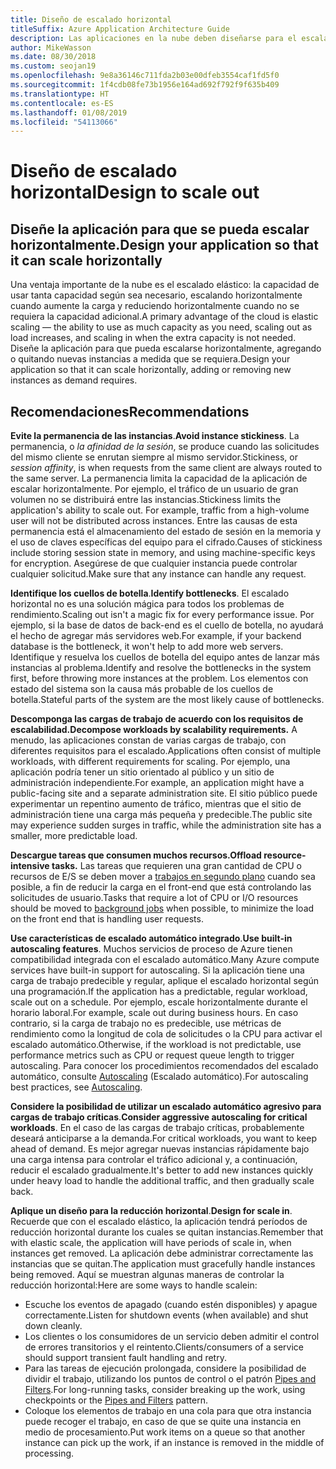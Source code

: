 ```yaml
---
title: Diseño de escalado horizontal
titleSuffix: Azure Application Architecture Guide
description: Las aplicaciones en la nube deben diseñarse para el escalado horizontal.
author: MikeWasson
ms.date: 08/30/2018
ms.custom: seojan19
ms.openlocfilehash: 9e8a36146c711fda2b03e00dfeb3554caf1fd5f0
ms.sourcegitcommit: 1f4cdb08fe73b1956e164ad692f792f9f635b409
ms.translationtype: HT
ms.contentlocale: es-ES
ms.lasthandoff: 01/08/2019
ms.locfileid: "54113066"
---
```

# <a name="design-to-scale-out"></a><span data-ttu-id="603e0-103">Diseño de escalado horizontal</span><span class="sxs-lookup"><span data-stu-id="603e0-103">Design to scale out</span></span>

## <a name="design-your-application-so-that-it-can-scale-horizontally"></a><span data-ttu-id="603e0-104">Diseñe la aplicación para que se pueda escalar horizontalmente.</span><span class="sxs-lookup"><span data-stu-id="603e0-104">Design your application so that it can scale horizontally</span></span>

<span data-ttu-id="603e0-105">Una ventaja importante de la nube es el escalado elástico: la capacidad de usar tanta capacidad según sea necesario, escalando horizontalmente cuando aumente la carga y reduciendo horizontalmente cuando no se requiera la capacidad adicional.</span><span class="sxs-lookup"><span data-stu-id="603e0-105">A primary advantage of the cloud is elastic scaling &mdash; the ability to use as much capacity as you need, scaling out as load increases, and scaling in when the extra capacity is not needed.</span></span> <span data-ttu-id="603e0-106">Diseñe la aplicación para que pueda escalarse horizontalmente, agregando o quitando nuevas instancias a medida que se requiera.</span><span class="sxs-lookup"><span data-stu-id="603e0-106">Design your application so that it can scale horizontally, adding or removing new instances as demand requires.</span></span>

## <a name="recommendations"></a><span data-ttu-id="603e0-107">Recomendaciones</span><span class="sxs-lookup"><span data-stu-id="603e0-107">Recommendations</span></span>

<span data-ttu-id="603e0-108">**Evite la permanencia de las instancias**.</span><span class="sxs-lookup"><span data-stu-id="603e0-108">**Avoid instance stickiness**.</span></span> <span data-ttu-id="603e0-109">La permanencia, o *la afinidad de la sesión*, se produce cuando las solicitudes del mismo cliente se enrutan siempre al mismo servidor.</span><span class="sxs-lookup"><span data-stu-id="603e0-109">Stickiness, or *session affinity*, is when requests from the same client are always routed to the same server.</span></span> <span data-ttu-id="603e0-110">La permanencia limita la capacidad de la aplicación de escalar horizontalmente. Por ejemplo, el tráfico de un usuario de gran volumen no se distribuirá entre las instancias.</span><span class="sxs-lookup"><span data-stu-id="603e0-110">Stickiness limits the application's ability to scale out. For example, traffic from a high-volume user will not be distributed across instances.</span></span> <span data-ttu-id="603e0-111">Entre las causas de esta permanencia está el almacenamiento del estado de sesión en la memoria y el uso de claves específicas del equipo para el cifrado.</span><span class="sxs-lookup"><span data-stu-id="603e0-111">Causes of stickiness include storing session state in memory, and using machine-specific keys for encryption.</span></span> <span data-ttu-id="603e0-112">Asegúrese de que cualquier instancia puede controlar cualquier solicitud.</span><span class="sxs-lookup"><span data-stu-id="603e0-112">Make sure that any instance can handle any request.</span></span>

<span data-ttu-id="603e0-113">**Identifique los cuellos de botella**.</span><span class="sxs-lookup"><span data-stu-id="603e0-113">**Identify bottlenecks**.</span></span> <span data-ttu-id="603e0-114">El escalado horizontal no es una solución mágica para todos los problemas de rendimiento.</span><span class="sxs-lookup"><span data-stu-id="603e0-114">Scaling out isn't a magic fix for every performance issue.</span></span> <span data-ttu-id="603e0-115">Por ejemplo, si la base de datos de back-end es el cuello de botella, no ayudará el hecho de agregar más servidores web.</span><span class="sxs-lookup"><span data-stu-id="603e0-115">For example, if your backend database is the bottleneck, it won't help to add more web servers.</span></span> <span data-ttu-id="603e0-116">Identifique y resuelva los cuellos de botella del equipo antes de lanzar más instancias al problema.</span><span class="sxs-lookup"><span data-stu-id="603e0-116">Identify and resolve the bottlenecks in the system first, before throwing more instances at the problem.</span></span> <span data-ttu-id="603e0-117">Los elementos con estado del sistema son la causa más probable de los cuellos de botella.</span><span class="sxs-lookup"><span data-stu-id="603e0-117">Stateful parts of the system are the most likely cause of bottlenecks.</span></span>

<span data-ttu-id="603e0-118">**Descomponga las cargas de trabajo de acuerdo con los requisitos de escalabilidad.**</span><span class="sxs-lookup"><span data-stu-id="603e0-118">**Decompose workloads by scalability requirements.**</span></span>  <span data-ttu-id="603e0-119">A menudo, las aplicaciones constan de varias cargas de trabajo, con diferentes requisitos para el escalado.</span><span class="sxs-lookup"><span data-stu-id="603e0-119">Applications often consist of multiple workloads, with different requirements for scaling.</span></span> <span data-ttu-id="603e0-120">Por ejemplo, una aplicación podría tener un sitio orientado al público y un sitio de administración independiente.</span><span class="sxs-lookup"><span data-stu-id="603e0-120">For example, an application might have a public-facing site and a separate administration site.</span></span> <span data-ttu-id="603e0-121">El sitio público puede experimentar un repentino aumento de tráfico, mientras que el sitio de administración tiene una carga más pequeña y predecible.</span><span class="sxs-lookup"><span data-stu-id="603e0-121">The public site may experience sudden surges in traffic, while the administration site has a smaller, more predictable load.</span></span>

<span data-ttu-id="603e0-122">**Descargue tareas que consumen muchos recursos.**</span><span class="sxs-lookup"><span data-stu-id="603e0-122">**Offload resource-intensive tasks.**</span></span> <span data-ttu-id="603e0-123">Las tareas que requieren una gran cantidad de CPU o recursos de E/S se deben mover a [trabajos en segundo plano][background-jobs] cuando sea posible, a fin de reducir la carga en el front-end que está controlando las solicitudes de usuario.</span><span class="sxs-lookup"><span data-stu-id="603e0-123">Tasks that require a lot of CPU or I/O resources should be moved to [background jobs][background-jobs] when possible, to minimize the load on the front end that is handling user requests.</span></span>

<span data-ttu-id="603e0-124">**Use características de escalado automático integrado**.</span><span class="sxs-lookup"><span data-stu-id="603e0-124">**Use built-in autoscaling features**.</span></span> <span data-ttu-id="603e0-125">Muchos servicios de proceso de Azure tienen compatibilidad integrada con el escalado automático.</span><span class="sxs-lookup"><span data-stu-id="603e0-125">Many Azure compute services have built-in support for autoscaling.</span></span> <span data-ttu-id="603e0-126">Si la aplicación tiene una carga de trabajo predecible y regular, aplique el escalado horizontal según una programación.</span><span class="sxs-lookup"><span data-stu-id="603e0-126">If the application has a predictable, regular workload, scale out on a schedule.</span></span> <span data-ttu-id="603e0-127">Por ejemplo, escale horizontalmente durante el horario laboral.</span><span class="sxs-lookup"><span data-stu-id="603e0-127">For example, scale out during business hours.</span></span> <span data-ttu-id="603e0-128">En caso contrario, si la carga de trabajo no es predecible, use métricas de rendimiento como la longitud de cola de solicitudes o la CPU para activar el escalado automático.</span><span class="sxs-lookup"><span data-stu-id="603e0-128">Otherwise, if the workload is not predictable, use performance metrics such as CPU or request queue length to trigger autoscaling.</span></span> <span data-ttu-id="603e0-129">Para conocer los procedimientos recomendados del escalado automático, consulte [Autoscaling][autoscaling] (Escalado automático).</span><span class="sxs-lookup"><span data-stu-id="603e0-129">For autoscaling best practices, see [Autoscaling][autoscaling].</span></span>

<span data-ttu-id="603e0-130">**Considere la posibilidad de utilizar un escalado automático agresivo para cargas de trabajo críticas**.</span><span class="sxs-lookup"><span data-stu-id="603e0-130">**Consider aggressive autoscaling for critical workloads**.</span></span> <span data-ttu-id="603e0-131">En el caso de las cargas de trabajo críticas, probablemente deseará anticiparse a la demanda.</span><span class="sxs-lookup"><span data-stu-id="603e0-131">For critical workloads, you want to keep ahead of demand.</span></span> <span data-ttu-id="603e0-132">Es mejor agregar nuevas instancias rápidamente bajo una carga intensa para controlar el tráfico adicional y, a continuación, reducir el escalado gradualmente.</span><span class="sxs-lookup"><span data-stu-id="603e0-132">It's better to add new instances quickly under heavy load to handle the additional traffic, and then gradually scale back.</span></span>

<span data-ttu-id="603e0-133">**Aplique un diseño para la reducción horizontal**.</span><span class="sxs-lookup"><span data-stu-id="603e0-133">**Design for scale in**.</span></span>  <span data-ttu-id="603e0-134">Recuerde que con el escalado elástico, la aplicación tendrá períodos de reducción horizontal durante los cuales se quitan instancias.</span><span class="sxs-lookup"><span data-stu-id="603e0-134">Remember that with elastic scale, the application will have periods of scale in, when instances get removed.</span></span> <span data-ttu-id="603e0-135">La aplicación debe administrar correctamente las instancias que se quitan.</span><span class="sxs-lookup"><span data-stu-id="603e0-135">The application must gracefully handle instances being removed.</span></span> <span data-ttu-id="603e0-136">Aquí se muestran algunas maneras de controlar la reducción horizontal:</span><span class="sxs-lookup"><span data-stu-id="603e0-136">Here are some ways to handle scalein:</span></span>

- <span data-ttu-id="603e0-137">Escuche los eventos de apagado (cuando estén disponibles) y apague correctamente.</span><span class="sxs-lookup"><span data-stu-id="603e0-137">Listen for shutdown events (when available) and shut down cleanly.</span></span>
- <span data-ttu-id="603e0-138">Los clientes o los consumidores de un servicio deben admitir el control de errores transitorios y el reintento.</span><span class="sxs-lookup"><span data-stu-id="603e0-138">Clients/consumers of a service should support transient fault handling and retry.</span></span>
- <span data-ttu-id="603e0-139">Para las tareas de ejecución prolongada, considere la posibilidad de dividir el trabajo, utilizando los puntos de control o el patrón [Pipes and Filters][pipes-filters-pattern].</span><span class="sxs-lookup"><span data-stu-id="603e0-139">For long-running tasks, consider breaking up the work, using checkpoints or the [Pipes and Filters][pipes-filters-pattern] pattern.</span></span>
- <span data-ttu-id="603e0-140">Coloque los elementos de trabajo en una cola para que otra instancia puede recoger el trabajo, en caso de que se quite una instancia en medio de procesamiento.</span><span class="sxs-lookup"><span data-stu-id="603e0-140">Put work items on a queue so that another instance can pick up the work, if an instance is removed in the middle of processing.</span></span>

<!-- links -->

[autoscaling]: ../../best-practices/auto-scaling.md
[background-jobs]: ../../best-practices/background-jobs.md
[pipes-filters-pattern]: ../../patterns/pipes-and-filters.md
